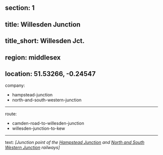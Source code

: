 section: 1
----
title: Willesden Junction
----
title_short: Willesden Jct.
----
region: middlesex
----
location: 51.53266, -0.24547
----
company:
- hampstead-junction
- north-and-south-western-junction
----
route:
- camden-road-to-willesden-junction
- willesden-junction-to-kew
----
text: *[Junction point of the [Hampstead Junction](/companies/hampstead-junction) and [North and South Western Junction](/companies/north-and-south-western-junction) railways]*
